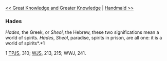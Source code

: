 [<< Great Knowledge and Greater Knowledge](Great%20Knowledge%20and%20Greater%20Knowledge)  |  [Handmaid >>](Handmaid)

### Hades

*Hades*, the Greek, or *Sheol*, the Hebrew, these two significations mean a world of spirits. *Hades*, *Sheol*, paradise, spirits in prison, are all one: it is a world of spirits*.*1



1
[TPJS](#), 310; [WJS](#), 213, 215; WWJ, 241.